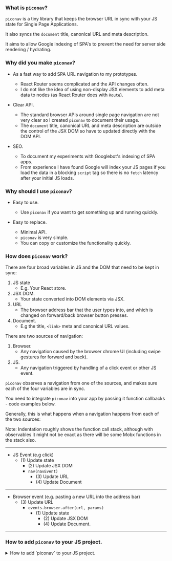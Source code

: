 ### What is `piconav`?

`piconav` is a tiny library that keeps the browser URL in sync with your JS state for Single Page Applications.

It also syncs the `document` title, canonical URL and meta description.

It aims to allow Google indexing of SPA's to prevent the need for server side rendering / hydrating.
 

### Why did you make `piconav`?

- As a fast way to add SPA URL navigation to my prototypes.
    - React Router seems complicated and the API changes often.
    - I do not like the idea of using non-display JSX elements to add meta data to nodes (as React Router does with `Route`).

- Clear API.
    - The standard browser APIs around single page navigation are not very clear so I created `piconav` to document their usage.
    - The `document` title, canonical URL and meta description are outside the control of the JSX DOM so have to updated directly with the DOM API.

- SEO.
    - To document my experiments with Googlebot's indexing of SPA apps. 
    - From experience I have found Google will index your JS pages if you load the data in a blocking `script` tag so there is no `fetch` latency after your initial JS loads.

### Why should I use `piconav`?

- Easy to use.
    - Use `piconav` if you want to get something up and running quickly.
        
- Easy to replace.
    - Minimal API.
    - `piconav` is very simple.
    - You can copy or customize the functionality quickly.

### How does `piconav` work?

There are four broad variables in JS and the DOM that need to be kept in sync:

1. JS state
    - E.g. Your React store.
2. JSX DOM.
    - Your state converted into DOM elements via JSX.
3. URL
    - The browser address bar that the user types into, and which is changed on forward/back browser button presses.
4. Document.
    - E.g the title, `<link>` meta and canonical URL values.
      
There are two sources of navigation:
1. Browser.
    - Any navigation caused by the browser chrome UI (including swipe gestures for forward and back).
2. JS.
    - Any navigation triggered by handling of a click event or other JS event.

`piconav` observes a navigation from one of the sources, and makes sure each of the four variables are in sync.

You need to integrate `piconav` into your app by passing it function callbacks - code examples below.

Generally, this is what happens when a navigation happens from each of the two sources:

Note: Indentation roughly shows the function call stack, although with observables it might not be exact as there will be some Mobx functions in the stack also.

---
- JS Event (e.g click)
    - (1) Update state
        - (2) Update JSX DOM
        - `nav(navEvent)`
            - (3) Update URL
            - (4) Update Document
---
- Browser event (e.g. pasting a new URL into the address bar)
    - (3) Update URL
        - `events.browser.after(url, params)`
            - (1) Update state
                - (2) Update JSX DOM
                - (4) Update Document.
---

### How to add `piconav` to your JS project.

<details>
  <summary>How to add `piconav` to your JS project.</summary>

Install: `yarn add piconav` or `npm install piconav`.

#### 1. Create a `nav.js` to add configuration and event handlers to `piconav`.

```js
import {on, off} from "piconav";
import {storeIns} from "./../stores/store";

const resetPrimaryScroll = () => {
    document.querySelector("html").scrollTo(0, 0);
};

const {nav, navByBrowser, updateDoc} = on({
    site: {
        canonicalDomain: `https://example.com`
    },
    events: {
        js: {
            after: ({data}) => {
                if (data !== null && "type" in data && data.type !== "home") {
                    resetPrimaryScroll();
                }
            }
        },
        browser: {
            after: (url, params) => {
                // You should update your store state to match the incoming `url` and `params`.
                return storeIns.onBrowserNav(url, params);
            }
        }
    }
});

export {
    nav,
    navByBrowser,
    updateDoc
}
```

#### 2.  Import `nav.js` to your store, map JS state to `document` state.

When the user navigates via browser:
- `events.browser.after(url, params)` is called.
    - Your code is expected to call `updateDoc(navEvent)` soon after. 

When the user navigates via JS click:
- Call `nav(navEvent)`

Example using a MobX store:

```js
@observable curUrl = null;

nav(appSpecificData, src = "js") {
    this.curUrl = {
        url: "/a/b/c",
        title: "A Title",
        metaDesc: "A page description",
        data: appSpecificData,
        src
    };
}
```
Note: `src` is either `js` or `browser`.

E.g If `curUrl` is set via the `events.browser.after` function, `src` will be `"browser"`.

Using an observable to store `curUrl` property allows updating both the JSX DOM and `document` when state changes. 

Updating `document` when `curUrl` changes:
```js
const disposer = observe(storeIns, "curUrl", ({oldValue, newValue}) => {
    const {url, title, metaDesc, data, src} = newValue;

    const navEvent = {
        url,
        doc: {
            title,
            metaDesc
        },
        
        // This can be any object, and will be passed to `events.js.after` to allow custom logic.
        data
    };

    if (src === "js") {
        nav(navEvent);
        return;
    }

    if (src === "browser") {
        updateDoc(navEvent);
        return;
    }
});
```
Using `observe` on `curUrl` allows calling `nav` and `updateDoc` in a single place (instead of many call sites).


####  3. Run `navByBrowser` on initial page load.

This will call `events.browser.after` which will set your JS state to match the current URL.

This should be done preferably before you mount your JSX components so the first JSX render is your page content and not empty components.

This is important so the Googlebot snapshots and indexes the correct HTML. 

```js
navByBrowser();
```

</details>


